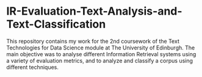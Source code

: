 # IR-Evaluation-Text-Analysis-and-Text-Classification

This repository contains my work for the 2nd coursework of the Text Technologies for Data Science module at The University of Edinburgh. The main objective was to analyse different Information Retrieval systems using a variety of evaluation metrics, and to analyze and classify a corpus using different techniques.
